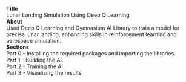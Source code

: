 <b>Title</b>
<br />
Lunar Landing Simulation Using Deep Q Learning
<br />
<b>About</b>
<br />
Used Deep Q Learning and Gymnasium AI Library to train a model for precise lunar landing, enhancing skills in reinforcement learning and aerospace simulation.
<br />
<b>Sections</b>
<br />
Part 0 - Installing the required packages and importing the libraries. 
<br />
Part 1 - Building the AI. 
<br />
Part 2 - Training the AI. 
<br />
Part 3 - Visualizing the results. 
